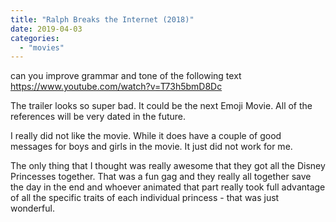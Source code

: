 ```yaml
---
title: "Ralph Breaks the Internet (2018)"
date: 2019-04-03
categories:
  - "movies"
---
```


can you improve grammar and tone of the following text
https://www.youtube.com/watch?v=T73h5bmD8Dc

The trailer looks so super bad. It could be the next Emoji Movie. All of the references will be very dated in the future.

I really did not like the movie. While it does have a couple of good messages for boys and girls in the movie. It just did not work for me.

The only thing that I thought was really awesome that they got all the Disney Princesses together. That was a fun gag and they really all together save the day in the end and whoever animated that part really took full advantage of all the specific traits of each individual princess - that was just wonderful.
